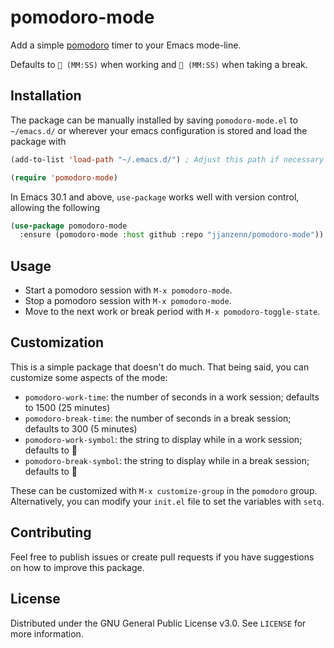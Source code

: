 # pomodoro-mode

Add a simple [pomodoro](https://en.wikipedia.org/wiki/Pomodoro_Technique) timer to your Emacs mode-line.

Defaults to `🍅 (MM:SS)` when working and `🥫 (MM:SS)` when taking a break.

## Installation

The package can be manually installed by saving `pomodoro-mode.el` to `~/emacs.d/` or wherever your emacs configuration is stored and load the package with
```cl
(add-to-list 'load-path "~/.emacs.d/") ; Adjust this path if necessary

(require 'pomodoro-mode)
```

In Emacs 30.1 and above, `use-package` works well with version control, allowing the following
```cl
(use-package pomodoro-mode
  :ensure (pomodoro-mode :host github :repo "jjanzenn/pomodoro-mode"))
```

## Usage

- Start a pomodoro session with `M-x pomodoro-mode`.
- Stop a pomodoro session with `M-x pomodoro-mode`.
- Move to the next work or break period with `M-x pomodoro-toggle-state`.

## Customization

This is a simple package that doesn't do much. That being said, you can customize some aspects of the mode:
- `pomodoro-work-time`: the number of seconds in a work session; defaults to 1500 (25 minutes)
- `pomodoro-break-time`: the number of seconds in a break session; defaults to 300 (5 minutes)
- `pomodoro-work-symbol`: the string to display while in a work session; defaults to 🍅
- `pomodoro-break-symbol`: the string to display while in a break session; defaults to 🥫

These can be customized with `M-x customize-group` in the `pomodoro` group. Alternatively, you can modify your `init.el` file to set the variables with `setq`.

## Contributing

Feel free to publish issues or create pull requests if you have suggestions on how to improve this package.

## License

Distributed under the GNU General Public License v3.0. See `LICENSE` for more information.
